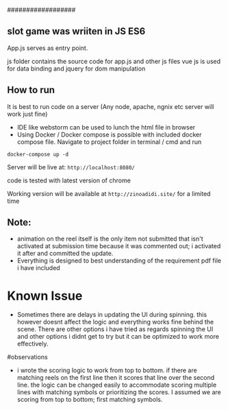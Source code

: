 ##################
## slot game was wriiten in JS ES6

App.js serves as entry point.

js folder contains the source code for app.js and other js files
vue js is used for data binding and jquery for dom manipulation

## How to run
It is best to run code on a server (Any node, apache, ngnix etc server will work just fine)  
- IDE like webstorm can be used to lunch the html file in browser
- Using Docker / Docker compose is possible with included docker compose file.
Navigate to project folder in terminal / cmd and run
````
docker-compose up -d
````
Server will be live at:
``http://localhost:8080/``

code is tested with latest version of chrome

Working version will be available at 
```http://zinoadidi.site/```
for a limited time

## Note:
- animation on the reel itself is the only item not submitted that isn't activated at submission time because it was commented out; i activated it after and committed the update.
- Everything is designed to best understanding of the requirement pdf file i have included

# Known Issue
- Sometimes there are delays in updating the UI during spinning. this however doesnt affect the logic and everything works fine behind the scene.
There are other options i have tried as regards spinning the UI and other options i didnt get to try but it can be optimized to work more effectively.

#observations
- i wrote the scoring logic to work from top to bottom. if there are matching reels on the first line then it scores that line over the second line.
the logic can be changed easily to accommodate scoring multiple lines with matching symbols or prioritizing the scores.
I assumed we are scoring from top to bottom; first matching symbols.
